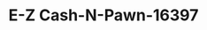 ---
f_zip-code: 35611
f_state-code: AL
title: E-Z Cash-N-Pawn-16397
f_phone: 256-216-6066
f_city-only: Athens
f_address: 800 Ushighway 72 West Athens
f_location-unique-id: '16397'
slug: e-z-cash-n-pawn-16397
updated-on: '2024-05-30T13:46:58.046Z'
created-on: '2024-05-30T13:36:59.803Z'
published-on: '2024-05-30T13:54:32.469Z'
f_city-state: cms/city/athens-al.md
f_company: cms/company/e-z-cash-n-pawn.md
f_state: cms/state/alabama.md
layout: '[payday-loan].html'
tags: payday-loan
---